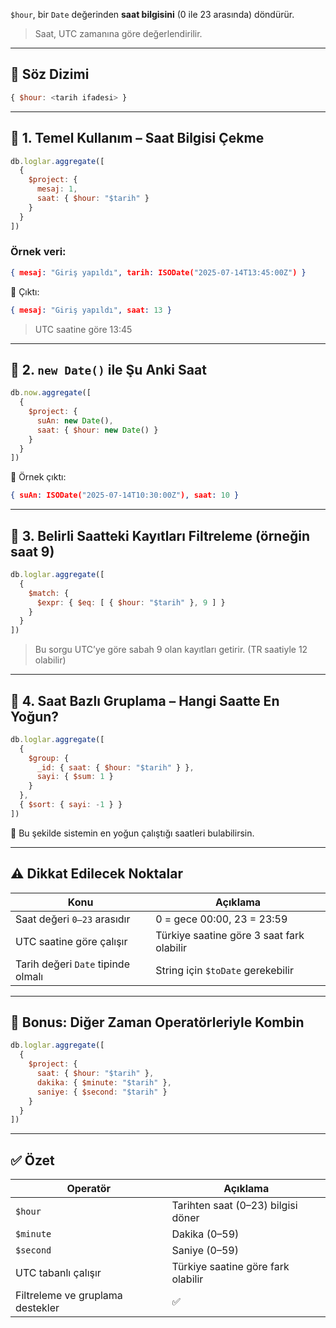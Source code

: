 
`$hour`, bir `Date` değerinden **saat bilgisini** (0 ile 23 arasında) döndürür.

> Saat, UTC zamanına göre değerlendirilir.

---

## 📌 Söz Dizimi

```js
{ $hour: <tarih ifadesi> }
```

---

## 🧪 1. Temel Kullanım – Saat Bilgisi Çekme

```js
db.loglar.aggregate([
  {
    $project: {
      mesaj: 1,
      saat: { $hour: "$tarih" }
    }
  }
])
```

### Örnek veri:

```json
{ mesaj: "Giriş yapıldı", tarih: ISODate("2025-07-14T13:45:00Z") }
```

📌 Çıktı:

```json
{ mesaj: "Giriş yapıldı", saat: 13 }
```

> UTC saatine göre 13:45

---

## 🧪 2. `new Date()` ile Şu Anki Saat

```js
db.now.aggregate([
  {
    $project: {
      suAn: new Date(),
      saat: { $hour: new Date() }
    }
  }
])
```

📌 Örnek çıktı:

```json
{ suAn: ISODate("2025-07-14T10:30:00Z"), saat: 10 }
```

---

## 🧪 3. Belirli Saatteki Kayıtları Filtreleme (örneğin saat 9)

```js
db.loglar.aggregate([
  {
    $match: {
      $expr: { $eq: [ { $hour: "$tarih" }, 9 ] }
    }
  }
])
```

> Bu sorgu UTC’ye göre sabah 9 olan kayıtları getirir. (TR saatiyle 12 olabilir)

---

## 🧾 4. Saat Bazlı Gruplama – Hangi Saatte En Yoğun?

```js
db.loglar.aggregate([
  {
    $group: {
      _id: { saat: { $hour: "$tarih" } },
      sayi: { $sum: 1 }
    }
  },
  { $sort: { sayi: -1 } }
])
```

📌 Bu şekilde sistemin en yoğun çalıştığı saatleri bulabilirsin.

---

## ⚠️ Dikkat Edilecek Noktalar

|Konu|Açıklama|
|---|---|
|Saat değeri `0–23` arasıdır|0 = gece 00:00, 23 = 23:59|
|UTC saatine göre çalışır|Türkiye saatine göre 3 saat fark olabilir|
|Tarih değeri `Date` tipinde olmalı|String için `$toDate` gerekebilir|

---

## 🔁 Bonus: Diğer Zaman Operatörleriyle Kombin

```js
db.loglar.aggregate([
  {
    $project: {
      saat: { $hour: "$tarih" },
      dakika: { $minute: "$tarih" },
      saniye: { $second: "$tarih" }
    }
  }
])
```

---

## ✅ Özet

| Operatör                         | Açıklama                           |
| -------------------------------- | ---------------------------------- |
| `$hour`                          | Tarihten saat (0–23) bilgisi döner |
| `$minute`                        | Dakika (0–59)                      |
| `$second`                        | Saniye (0–59)                      |
| UTC tabanlı çalışır              | Türkiye saatine göre fark olabilir |
| Filtreleme ve gruplama destekler | ✅                                  |
